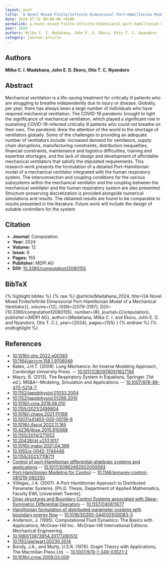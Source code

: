 ```yaml
---
layout: post
title: "A Novel Mixed Finite/Infinite Dimensional Port–Hamiltonian Model of a Mechanical Ventilator"
date: 2024-07-31 00:00:00 +0100
permalink: a-novel-mixed-finite-infinite-dimensional-port-hamiltonian-model-of-a-mechanical-ventilator
year: 2024
authors: Milka C. I. Madahana, John E. D. Ekoru, Otis T. C. Nyandoro
category: journal-article
---
```

 
## Authors
**Milka C. I. Madahana, John E. D. Ekoru, Otis T. C. Nyandoro**
 
## Abstract
Mechanical ventilation is a life-saving treatment for critically ill patients who are struggling to breathe independently due to injury or disease. Globally, per year, there has always been a large number of individuals who have required mechanical ventilation. The COVID-19 pandemic brought to light the significance of mechanical ventilation, which played a significant role in sustaining COVID-19-infected critically ill patients who could not breathe on their own. The pandemic drew the attention of the world to the shortage of ventilators globally. Some of the challenges to providing an adequate number of ventilators include: increased demand for ventilators, supply chain disruptions, manufacturing constraints, distribution inequalities, financial constraints, maintenance and logistics difficulties, training and expertise shortages, and the lack of design and development of affordable mechanical ventilators that satisfy the stipulated requirements. This research work presents the formulation of a detailed Port–Hamiltonian model of a mechanical ventilator integrated with the human respiratory system. The interconnection and coupling conditions for the various subsystems within the mechanical ventilator and the coupling between the mechanical ventilator and the human respiratory system are also presented. Structure-preserving discretization is provided alongside numerical simulations and results. The obtained results are found to be comparable to results presented in the literature. Future work will include the design of suitable controllers for the system.
 
## Citation
- **Journal:** Computation
- **Year:** 2024
- **Volume:** 12
- **Issue:** 8
- **Pages:** 155
- **Publisher:** MDPI AG
- **DOI:** [10.3390/computation12080155](https://doi.org/10.3390/computation12080155)
 
## BibTeX
{% highlight bibtex %}
{% raw %}
@article{Madahana_2024,
  title={{A Novel Mixed Finite/Infinite Dimensional Port–Hamiltonian Model of a Mechanical Ventilator}},
  volume={12},
  ISSN={2079-3197},
  DOI={10.3390/computation12080155},
  number={8},
  journal={Computation},
  publisher={MDPI AG},
  author={Madahana, Milka C. I. and Ekoru, John E. D. and Nyandoro, Otis T. C.},
  year={2024},
  pages={155}
}
{% endraw %}
{% endhighlight %}
 
## References
- [10.1016/j.ohx.2022.e00383](https://doi.org/10.1016/j.ohx.2022.e00383)
- [10.1164/ajrccm.158.1.9708049](https://doi.org/10.1164/ajrccm.158.1.9708049)
- Bates, J.H.T. (2009). Lung Mechanics: An Inverse Modeling Approach, Cambridge University Press. -- [10.1017/CBO9780511627156](https://doi.org/10.1017/CBO9780511627156)
- Maury, B. (2013). The Respiratory System in Equations, Springer. [1st ed.]. MS&A—Modeling, Simulation and Applications. -- [10.1007/978-88-470-5214-7](https://doi.org/10.1007/978-88-470-5214-7)
- [10.1152/japplphysiol.01033.2004](https://doi.org/10.1152/japplphysiol.01033.2004)
- [10.1152/japplphysiol.01289.2010](https://doi.org/10.1152/japplphysiol.01289.2010)
- [10.1016/j.cma.2016.08.010](https://doi.org/10.1016/j.cma.2016.08.010)
- [10.1155/2021/2499804](https://doi.org/10.1155/2021/2499804)
- [10.1016/j.chaos.2021.111169](https://doi.org/10.1016/j.chaos.2021.111169)
- [10.1007/s41403-020-00118-6](https://doi.org/10.1007/s41403-020-00118-6)
- [10.1016/j.ifacol.2022.11.165](https://doi.org/10.1016/j.ifacol.2022.11.165)
- [10.4236/jbise.2015.810068](https://doi.org/10.4236/jbise.2015.810068)
- [10.1155/2014/271053](https://doi.org/10.1155/2014/271053)
- [10.20428/jst.v21i1.1017](https://doi.org/10.20428/jst.v21i1.1017)
- [10.1016/j.matpr.2021.04.369](https://doi.org/10.1016/j.matpr.2021.04.369)
- [10.1055/s-0042-1744446](https://doi.org/10.1055/s-0042-1744446)
- [10.1155/2021/7118711](https://doi.org/10.1155/2021/7118711)
- [Control of port-Hamiltonian differential-algebraic systems and applications](control-of-port-hamiltonian-differential-algebraic-systems-and-applications) -- [10.1017/S0962492922000083](https://doi.org/10.1017/S0962492922000083)
- [Port-Hamiltonian Modeling for Control](port-hamiltonian-modeling-for-control) -- [10.1146/annurev-control-081219-092250](https://doi.org/10.1146/annurev-control-081219-092250)
- Villegas, J.A. (2007). A Port-Hamiltonian Approach to Distributed Parameter Systems. [Ph.D. Thesis, Department of Applied Mathematics, Faculty EWI, Universiteit Twente].
- [Dirac structures and Boundary Control Systems associated with Skew-Symmetric Differential Operators](dirac-structures-and-boundary-control-systems-associated-with-skew-symmetric-differential-operators) -- [10.1137/040611677](https://doi.org/10.1137/040611677)
- [Hamiltonian formulation of distributed-parameter systems with boundary energy flow](hamiltonian-formulation-of-distributed-parameter-systems-with-boundary-energy-flow) -- [10.1016/S0393-0440(01)00083-3](https://doi.org/10.1016/S0393-0440(01)00083-3)
- Anderson, J. (1995). Computational Fluid Dynamics: The Basics with Applications, McGraw-Hill Inc.. McGraw-Hill International Editions: Mechanical Engineering.
- [10.1080/13873954.2017.1280512](https://doi.org/10.1080/13873954.2017.1280512)
- [10.1152/ajpheart.00230.2014](https://doi.org/10.1152/ajpheart.00230.2014)
- Bondy, J.A., and Murty, U.S.R. (1976). Graph Theory with Applications, The Macmillan Press Ltd. -- [10.1007/978-1-349-03521-2](https://doi.org/10.1007/978-1-349-03521-2)
- [10.1016/j.crme.2009.03.009](https://doi.org/10.1016/j.crme.2009.03.009)

